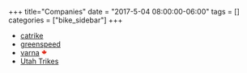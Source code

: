 +++
title="Companies"
date = "2017-5-04 08:00:00-06:00"
tags = []
categories = ["bike_sidebar"]
+++

- [catrike](http://www.catrike.com/)
- [greenspeed](http://www.greenspeed.com.au)
- [varna](http://www.varnahandcycles.com/) ![can][1]
- [Utah Trikes](http://www.utahtrikes.com/)

[1]: can_flag.gif
